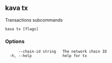 <!--
title: tx
order: 0
-->
## kava tx

Transactions subcommands

```
kava tx [flags]
```

### Options

```
      --chain-id string   The network chain ID
  -h, --help              help for tx
```

